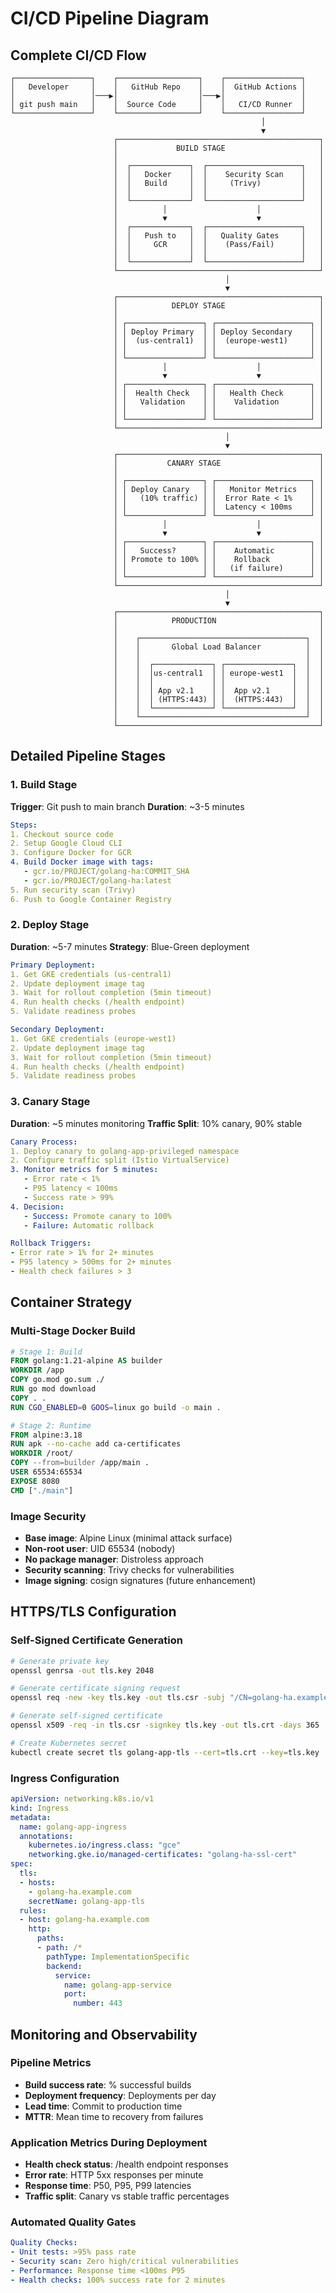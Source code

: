 # CI/CD Pipeline Diagram

## Complete CI/CD Flow

```
┌─────────────────┐    ┌──────────────────┐    ┌─────────────────┐
│   Developer     │    │   GitHub Repo    │    │  GitHub Actions │
│                 │───▶│                  │───▶│                 │
│ git push main   │    │  Source Code     │    │   CI/CD Runner  │
└─────────────────┘    └──────────────────┘    └─────────────────┘
                                                        │
                                                        ▼
                       ┌─────────────────────────────────────────────┐
                       │             BUILD STAGE                     │
                       │                                             │
                       │  ┌─────────────┐  ┌─────────────────────┐   │
                       │  │   Docker    │  │    Security Scan    │   │
                       │  │   Build     │  │     (Trivy)         │   │
                       │  │             │  │                     │   │
                       │  └─────────────┘  └─────────────────────┘   │
                       │          │                    │             │
                       │          ▼                    ▼             │
                       │  ┌─────────────┐  ┌─────────────────────┐   │
                       │  │   Push to   │  │   Quality Gates     │   │
                       │  │     GCR     │  │    (Pass/Fail)      │   │
                       │  │             │  │                     │   │
                       │  └─────────────┘  └─────────────────────┘   │
                       └─────────────────────────────────────────────┘
                                                │
                                                ▼
                       ┌─────────────────────────────────────────────┐
                       │            DEPLOY STAGE                     │
                       │                                             │
                       │ ┌─────────────────┐ ┌─────────────────────┐ │
                       │ │ Deploy Primary  │ │ Deploy Secondary    │ │
                       │ │  (us-central1)  │ │  (europe-west1)     │ │
                       │ │                 │ │                     │ │
                       │ └─────────────────┘ └─────────────────────┘ │
                       │          │                    │             │
                       │          ▼                    ▼             │
                       │ ┌─────────────────┐ ┌─────────────────────┐ │
                       │ │  Health Check   │ │   Health Check      │ │
                       │ │   Validation    │ │    Validation       │ │
                       │ │                 │ │                     │ │
                       │ └─────────────────┘ └─────────────────────┘ │
                       └─────────────────────────────────────────────┘
                                                │
                                                ▼
                       ┌─────────────────────────────────────────────┐
                       │           CANARY STAGE                      │
                       │                                             │
                       │ ┌─────────────────┐ ┌─────────────────────┐ │
                       │ │ Deploy Canary   │ │   Monitor Metrics   │ │
                       │ │   (10% traffic) │ │  Error Rate < 1%    │ │
                       │ │                 │ │  Latency < 100ms    │ │
                       │ └─────────────────┘ └─────────────────────┘ │
                       │          │                    │             │
                       │          ▼                    ▼             │
                       │ ┌─────────────────┐ ┌─────────────────────┐ │
                       │ │   Success?      │ │    Automatic        │ │
                       │ │ Promote to 100% │ │    Rollback         │ │
                       │ │                 │ │   (if failure)      │ │
                       │ └─────────────────┘ └─────────────────────┘ │
                       └─────────────────────────────────────────────┘
                                                │
                                                ▼
                       ┌─────────────────────────────────────────────┐
                       │            PRODUCTION                       │
                       │                                             │
                       │    ┌─────────────────────────────────────┐  │
                       │    │       Global Load Balancer          │  │
                       │    │                                     │  │
                       │    │  ┌─────────────┐ ┌───────────────┐  │  │
                       │    │  │us-central1  │ │ europe-west1  │  │  │
                       │    │  │             │ │               │  │  │
                       │    │  │ App v2.1    │ │  App v2.1     │  │  │
                       │    │  │ (HTTPS:443) │ │  (HTTPS:443)  │  │  │
                       │    │  └─────────────┘ └───────────────┘  │  │
                       │    └─────────────────────────────────────┘  │
                       └─────────────────────────────────────────────┘
```

## Detailed Pipeline Stages

### 1. Build Stage
**Trigger**: Git push to main branch
**Duration**: ~3-5 minutes

```yaml
Steps:
1. Checkout source code
2. Setup Google Cloud CLI
3. Configure Docker for GCR
4. Build Docker image with tags:
   - gcr.io/PROJECT/golang-ha:COMMIT_SHA
   - gcr.io/PROJECT/golang-ha:latest
5. Run security scan (Trivy)
6. Push to Google Container Registry
```

### 2. Deploy Stage  
**Duration**: ~5-7 minutes
**Strategy**: Blue-Green deployment

```yaml
Primary Deployment:
1. Get GKE credentials (us-central1)
2. Update deployment image tag
3. Wait for rollout completion (5min timeout)
4. Run health checks (/health endpoint)
5. Validate readiness probes

Secondary Deployment:
1. Get GKE credentials (europe-west1) 
2. Update deployment image tag
3. Wait for rollout completion (5min timeout)
4. Run health checks (/health endpoint)
5. Validate readiness probes
```

### 3. Canary Stage
**Duration**: ~5 minutes monitoring
**Traffic Split**: 10% canary, 90% stable

```yaml
Canary Process:
1. Deploy canary to golang-app-privileged namespace
2. Configure traffic split (Istio VirtualService)
3. Monitor metrics for 5 minutes:
   - Error rate < 1%
   - P95 latency < 100ms
   - Success rate > 99%
4. Decision:
   - Success: Promote canary to 100%
   - Failure: Automatic rollback

Rollback Triggers:
- Error rate > 1% for 2+ minutes
- P95 latency > 500ms for 2+ minutes  
- Health check failures > 3
```

## Container Strategy

### Multi-Stage Docker Build
```dockerfile
# Stage 1: Build
FROM golang:1.21-alpine AS builder
WORKDIR /app
COPY go.mod go.sum ./
RUN go mod download
COPY . .
RUN CGO_ENABLED=0 GOOS=linux go build -o main .

# Stage 2: Runtime
FROM alpine:3.18
RUN apk --no-cache add ca-certificates
WORKDIR /root/
COPY --from=builder /app/main .
USER 65534:65534
EXPOSE 8080
CMD ["./main"]
```

### Image Security
- **Base image**: Alpine Linux (minimal attack surface)
- **Non-root user**: UID 65534 (nobody)
- **No package manager**: Distroless approach
- **Security scanning**: Trivy checks for vulnerabilities
- **Image signing**: cosign signatures (future enhancement)

## HTTPS/TLS Configuration

### Self-Signed Certificate Generation
```bash
# Generate private key
openssl genrsa -out tls.key 2048

# Generate certificate signing request
openssl req -new -key tls.key -out tls.csr -subj "/CN=golang-ha.example.com"

# Generate self-signed certificate
openssl x509 -req -in tls.csr -signkey tls.key -out tls.crt -days 365

# Create Kubernetes secret
kubectl create secret tls golang-app-tls --cert=tls.crt --key=tls.key
```

### Ingress Configuration
```yaml
apiVersion: networking.k8s.io/v1
kind: Ingress
metadata:
  name: golang-app-ingress
  annotations:
    kubernetes.io/ingress.class: "gce"
    networking.gke.io/managed-certificates: "golang-ha-ssl-cert"
spec:
  tls:
  - hosts:
    - golang-ha.example.com
    secretName: golang-app-tls
  rules:
  - host: golang-ha.example.com
    http:
      paths:
      - path: /*
        pathType: ImplementationSpecific
        backend:
          service:
            name: golang-app-service
            port:
              number: 443
```

## Monitoring and Observability

### Pipeline Metrics
- **Build success rate**: % successful builds
- **Deployment frequency**: Deployments per day
- **Lead time**: Commit to production time
- **MTTR**: Mean time to recovery from failures

### Application Metrics During Deployment
- **Health check status**: /health endpoint responses
- **Error rate**: HTTP 5xx responses per minute  
- **Response time**: P50, P95, P99 latencies
- **Traffic split**: Canary vs stable traffic percentages

### Automated Quality Gates
```yaml
Quality Checks:
- Unit tests: >95% pass rate
- Security scan: Zero high/critical vulnerabilities
- Performance: Response time <100ms P95
- Health checks: 100% success rate for 2 minutes
```
